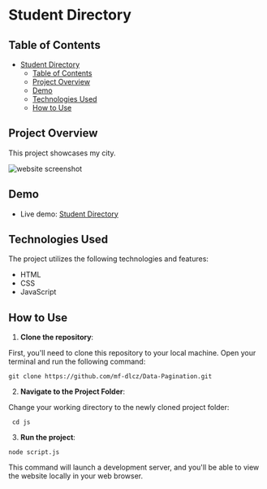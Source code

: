 # Student Directory

## Table of Contents

- [Student Directory](#student-directory)
  - [Table of Contents](#table-of-contents)
  - [Project Overview](#project-overview)
  - [Demo](#demo)
  - [Technologies Used](#technologies-used)
  - [How to Use](#how-to-use)

## Project Overview

This project showcases my city.

![website screenshot](/examples/example-meets.png)

## Demo

- Live demo: [Student Directory]()

## Technologies Used

The project utilizes the following technologies and features:

- HTML
- CSS
- JavaScript

## How to Use

1. **Clone the repository**:

First, you'll need to clone this repository to your local machine. Open your terminal and run the following command:

```git
git clone https://github.com/mf-dlcz/Data-Pagination.git
```

2. **Navigate to the Project Folder**:

Change your working directory to the newly cloned project folder:

```git
 cd js
```

3. **Run the project**:

```git
node script.js
```

This command will launch a development server, and you'll be able to view the website locally in your web browser.